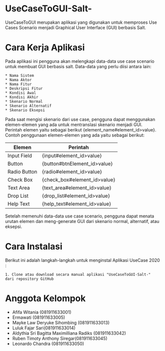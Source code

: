# UseCaseToGUI-Salt-
UseCaseToGUI merupakan aplikasi yang digunakan untuk memproses Use Cases Scenario menjadi Graphical User Interface (GUI) berbasis Salt.

# Cara Kerja Aplikasi
Pada aplikasi ini pengguna akan melengkapi data-data use case scenario untuk membuat GUI berbasis salt. Data-data yang perlu diisi antara lain:

    * Nama Sistem
    * Nama Aktor
    * Nama Fitur
    * Deskripsi Fitur
    * Kondisi Awal
    * Kondisi Akhir
    * Skenario Normal
    * Skenario Alternatif
    * Skenario Eksepsi

Pada saat mengisi skenario dari use case, pengguna dapat menggunakan elemen-elemen yang ada untuk mentranslasi skenario menjadi GUI. Perintah elemen yaitu sebagai berikut {element_name#element_id>value}. Contoh penggunaan elemen-elemen yang ada yaitu sebagai berikut:

Elemen        | Perintah
------------- | -------------
Input Field   | {input#element_id>value}
Button        | {button#btnElement_id>value}
Radio Button  | {radio#element_id>value}
Check Box     | {check_box#element_id>value}
Text Area     | {text_area#element_id>value}
Drop List     | {drop_list#element_id>value}
Help Text     | {help_text#element_id>value}

Setelah memenuhi data-data use case scenario, pengguna dapat menata urutan elemen dan meng-generate GUI dari skenario normal, alternatif, atau eksepsi.

# Cara Instalasi
Berikut ini adalah langkah-langkah untuk menginstal Aplikasi UseCase 2020 :

    1. Clone atau download secara manual aplikasi "UseCaseToGUI-Salt-" dari repository GitHub


# Anggota Kelompok

* Afifa Witania (081911633001)
* Ermawati (081911633005)
* Mayke Law Deryuke Sihombing (081911633013)
* Luluk Fajar Sari(081911633014)
* Aldythia Sri Bagitta Maximilliana Radiks (081911633042)
* Ruben Timoty Anthony Siregar(081911633045)
* Leonardo Chandra (081911633050)